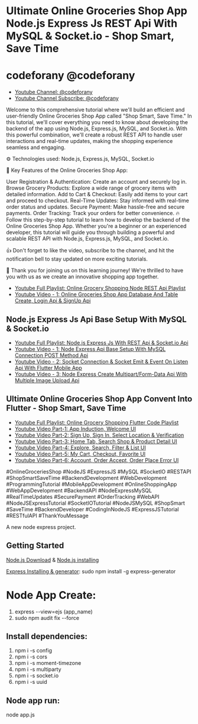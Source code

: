 # Ultimate Online Groceries Shop App Node.js Express Js REST Api With MySQL & Socket.io - Shop Smart, Save Time 

# codeforany @codeforany

- [Youtube Channel: @codeforany](https://www.youtube.com/channel/UCdQTp9wRK5vAOlEQZf9PHSg)
- [Youtube Channel Subscribe: @codeforany](https://www.youtube.com/channel/UCdQTp9wRK5vAOlEQZf9PHSg?sub_confirmation=1)

Welcome to this comprehensive tutorial where we'll build an efficient and user-friendly Online Groceries Shop App called "Shop Smart, Save Time." In this tutorial, we'll cover everything you need to know about developing the backend of the app using Node.js, Express.js, MySQL, and Socket.io. With this powerful combination, we'll create a robust REST API to handle user interactions and real-time updates, making the shopping experience seamless and engaging.

⚙️ Technologies used: Node.js, Express.js, MySQL, Socket.io

🚀 Key Features of the Online Groceries Shop App:

User Registration & Authentication: Create an account and securely log in.
Browse Grocery Products: Explore a wide range of grocery items with detailed information.
Add to Cart & Checkout: Easily add items to your cart and proceed to checkout.
Real-Time Updates: Stay informed with real-time order status and updates.
Secure Payment: Make hassle-free and secure payments.
Order Tracking: Track your orders for better convenience.
🔥 Follow this step-by-step tutorial to learn how to develop the backend of the Online Groceries Shop App. Whether you're a beginner or an experienced developer, this tutorial will guide you through building a powerful and scalable REST API with Node.js, Express.js, MySQL, and Socket.io.

👍 Don't forget to like the video, subscribe to the channel, and hit the notification bell to stay updated on more exciting tutorials.

🙏 Thank you for joining us on this learning journey! We're thrilled to have you with us as we create an innovative shopping app together.

- [Youtube Full Playlist: Online Grocery Shopping Node REST Api Playlist](https://www.youtube.com/playlist?list=PLzcRC7PA0xWR2TZ4f34X8Q_fvdwwRvm9I)
- [Youtube Video - 1: Online Groceries Shop App Database And Table Create, Login Api & SignUp Api ](https://youtu.be/d61iFh0mTBI)

## Node.js Express Js Api Base Setup With MySQL & Socket.io
- [Youtube Full Playlist: Node.js Express Js With REST Api & Socket.io Api ](https://www.youtube.com/playlist?list=PLzcRC7PA0xWRlYXalCqTqoC6csqUIJWCa)
- [Youtube Video - 1: Node Express Api Base Setup With MySQL Connection POST Method Api ](https://youtu.be/kmcd231SVIo)
- [Youtube Video - 2: Socket Connection & Socket Emit & Event On Listen Api With Flutter Mobile App ](https://youtu.be/FWKYqs-eaAE)
- [Youtube Video - 3: Node Express Create Multipart/Form-Data Api With Multiple Image Upload Api ](https://youtu.be/ec2_v1zXbiQ)

## Ultimate Online Groceries Shop App Convent Into Flutter - Shop Smart, Save Time
- [Youtube Full Playlist: Online Grocery Shopping Flutter Code Playlist](https://www.youtube.com/playlist?list=PLzcRC7PA0xWR2TZ4f34X8Q_fvdwwRvm9I)
- [Youtube Video Part-1: App Induction, Welcome UI](https://youtu.be/1oV3BCOmOyE)
- [Youtube Video Part-2: Sign Up, Sign In, Select Location & Verification ](https://youtu.be/0A9q0olE99w)
- [Youtube Video Part-3: Home Tab, Search Shop & Product Detail UI](https://youtu.be/kqHjP2NVttQ)
- [Youtube Video Part-4: Explore, Search, Filter & List UI ](https://youtu.be/gW33JfWXMSI)
- [Youtube Video Part-5: My Cart, Checkout, Favorite UI  ](https://youtu.be/6vQfWiz3Uwc)
- [Youtube Video Part-6: Account, Order Accept, Order Place Error UI  ](https://youtu.be/IdngLomODh4)

#OnlineGroceriesShop #NodeJS #ExpressJS #MySQL #SocketIO #RESTAPI #ShopSmartSaveTime #BackendDevelopment #WebDevelopment #ProgrammingTutorial #MobileAppDevelopment #OnlineShoppingApp #WebAppDevelopment #BackendAPI #NodeExpressMySQL #RealTimeUpdates #SecurePayment #OrderTracking #WebAPI #NodeJSExpressTutorial #SocketIOTutorial #NodeJSMySQL #ShopSmart #SaveTime #BackendDeveloper #CodingInNodeJS #ExpressJSTutorial #RESTfulAPI #ThankYouMessage


A new node express project.
## Getting Started

[Node.js Download](https://nodejs.org/en) & [Node.js installing](https://nodejs.org/en/docs/guides/getting-started-guide)

[Express Installing & generator](https://expressjs.com/en/starter/generator.html):
sudo npm install -g express-generator

# Node App Create:

1) express --view=ejs (app_name)
2) sudo npm audit fix --force

## Install dependencies:
1) npm i -s config
2) npm i -s cors
3) npm i -s moment-timezone
4) npm i -s multiparty
5) npm i -s socket.io
6) npm i -s uuid

## Node app run:
node app.js